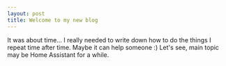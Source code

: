 ```yaml
---
layout: post
title: Welcome to my new blog
---
```

It was about time... I really needed to write down how to do the things I repeat time after time. Maybe it can help someone :)
Let's see, main topic may be Home Assistant for a while.
